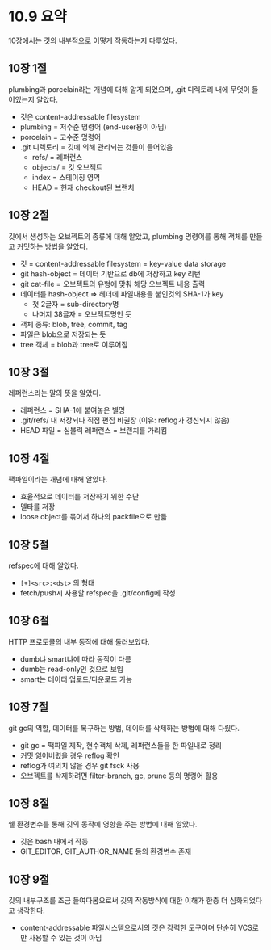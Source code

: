 # 10.9 요약
10장에서는 깃의 내부적으로 어떻게 작동하는지 다루었다.

## 10장 1절
plumbing과 porcelain라는 개념에 대해 알게 되었으며, .git 디렉토리 내에 무엇이 들어있는지 알았다.

- 깃은 content-addressable filesystem
- plumbing = 저수준 명령어 (end-user용이 아님)
- porcelain = 고수준 명령어
- .git 디렉토리 = 깃에 의해 관리되는 것들이 들어있음
   - refs/ = 레퍼런스
   - objects/ = 깃 오브젝트
   - index = 스테이징 영역
   - HEAD = 현재 checkout된 브랜치

## 10장 2절
깃에서 생성하는 오브젝트의 종류에 대해 알았고, plumbing 명령어를 통해 객체를 만들고 커밋하는 방법을 알았다.

- 깃 = content-addressable filesystem = key-value data storage
- git hash-object = 데이터 기반으로 db에 저장하고 key 리턴
- git cat-file = 오브젝트의 유형에 맞춰 해당 오브젝트 내용 출력
- 데이터를 hash-object => 헤더에 파일내용을 붙인것의 SHA-1가 key
   - 첫 2글자 = sub-directory명
   - 나머지 38글자 = 오브젝트명인 듯
- 객체 종류: blob, tree, commit, tag
- 파일은 blob으로 저장되는 듯
- tree 객체 = blob과 tree로 이루어짐

## 10장 3절
레퍼런스라는 말의 뜻을 알았다.

- 레퍼런스 = SHA-1에 붙여놓은 별명
- .git/refs/ 내 저장되나 직접 편집 비권장 (이유: reflog가 갱신되지 않음)
- HEAD 파일 = 심볼릭 레퍼런스 = 브랜치를 가리킴

## 10장 4절
팩파일이라는 개념에 대해 알았다.

- 효율적으로 데이터를 저장하기 위한 수단
- 델타를 저장
- loose object를 묶어서 하나의 packfile으로 만듦

## 10장 5절
refspec에 대해 알았다.

- `[+]<src>:<dst>` 의 형태
- fetch/push시 사용할 refspec을 .git/config에 작성

## 10장 6절
HTTP 프로토콜의 내부 동작에 대해 둘러보았다.

- dumb냐 smart냐에 따라 동작이 다름
- dumb는 read-only인 것으로 보임
- smart는 데이터 업로드/다운로드 가능

## 10장 7절
git gc의 역할, 데이터를 복구하는 방법, 데이터를 삭제하는 방법에 대해 다뤘다.

- git gc = 팩파일 제작, 현수객체 삭제, 레퍼런스들을 한 파일내로 정리
- 커밋 잃어버렸을 경우 reflog 확인
- reflog가 여의치 않을 경우 git fsck 사용
- 오브젝트를 삭제하려면 filter-branch, gc, prune 등의 명령어 활용

## 10장 8절
쉘 환경변수를 통해 깃의 동작에 영향을 주는 방법에 대해 알았다.

- 깃은 bash 내에서 작동
- GIT_EDITOR, GIT_AUTHOR_NAME 등의 환경변수 존재

## 10장 9절
깃의 내부구조를 조금 들여다봄으로써 깃의 작동방식에 대한 이해가 한층 더 심화되었다고 생각한다.

- content-addressable 파일시스템으로서의 깃은 강력한 도구이며 단순히 VCS로만 사용할 수 있는 것이 아님
